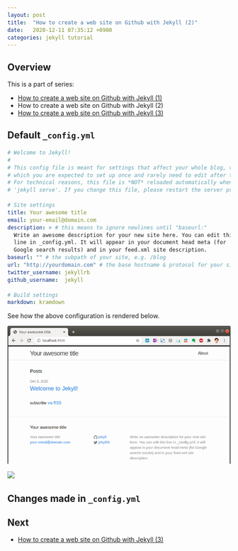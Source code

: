 ```yaml
---
layout: post
title:  "How to create a web site on Github with Jekyll (2)"
date:   2020-12-11 07:35:12 +0900
categories: jekyll tutorial
---
```


## Overview

This is a part of series:

* [How to create a web site on Github with Jekyll (1)](2020-12-10-how-to-create-a-web-site-on-github-with-jekyll-1.md)
* How to create a web site on Github with Jekyll (2)
* [How to create a web site on Github with Jekyll (3)](2020-12-12-how-to-create-a-web-site-on-github-with-jekyll-3.md)



## Default `_config.yml` 

```yaml
# Welcome to Jekyll!
#
# This config file is meant for settings that affect your whole blog, values
# which you are expected to set up once and rarely need to edit after that.
# For technical reasons, this file is *NOT* reloaded automatically when you use
# 'jekyll serve'. If you change this file, please restart the server process.

# Site settings
title: Your awesome title
email: your-email@domain.com
description: > # this means to ignore newlines until "baseurl:"
  Write an awesome description for your new site here. You can edit this
  line in _config.yml. It will appear in your document head meta (for
  Google search results) and in your feed.xml site description.
baseurl: "" # the subpath of your site, e.g. /blog
url: "http://yourdomain.com" # the base hostname & protocol for your site
twitter_username: jekyllrb
github_username:  jekyll

# Build settings
markdown: kramdown
```

See how the above configuration is rendered below.

![](/assets/images/how-to-create-a-web-site-on-github-with-jekyll/github_io-jekyll-your_asesome_title.png)

![](/assets/images/jekyll-about_rendered-default_sample.png)

## Changes made in `_config.yml`



## Next

* [How to create a web site on Github with Jekyll (3)](2020-12-12-how-to-create-a-web-site-on-github-with-jekyll-3.md)